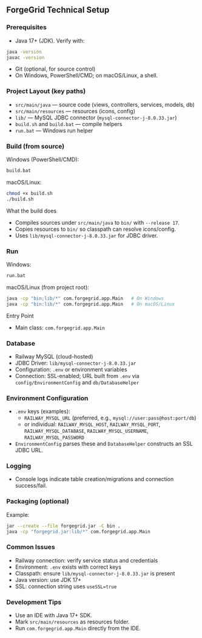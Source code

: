 ## ForgeGrid Technical Setup

### Prerequisites
- Java 17+ (JDK). Verify with:
```bash
java -version
javac -version
```
- Git (optional, for source control)
- On Windows, PowerShell/CMD; on macOS/Linux, a shell.

### Project Layout (key paths)
- `src/main/java` — source code (views, controllers, services, models, db)
- `src/main/resources` — resources (icons, config)
- `lib/` — MySQL JDBC connector (`mysql-connector-j-8.0.33.jar`)
- `build.sh` and `build.bat` — compile helpers
- `run.bat` — Windows run helper

### Build (from source)
Windows (PowerShell/CMD):
```bat
build.bat
```

macOS/Linux:
```bash
chmod +x build.sh
./build.sh
```

What the build does
- Compiles sources under `src/main/java` to `bin/` with `--release 17`.
- Copies resources to `bin/` so classpath can resolve icons/config.
- Uses `lib/mysql-connector-j-8.0.33.jar` for JDBC driver.

### Run
Windows:
```bat
run.bat
```

macOS/Linux (from project root):
```bash
java -cp "bin;lib/*" com.forgegrid.app.Main   # On Windows
java -cp "bin:lib/*" com.forgegrid.app.Main   # On macOS/Linux
```

Entry Point
- Main class: `com.forgegrid.app.Main`

### Database
- Railway MySQL (cloud-hosted)
- JDBC Driver: `lib/mysql-connector-j-8.0.33.jar`
- Configuration: `.env` or environment variables
- Connection: SSL-enabled; URL built from `.env` via `config/EnvironmentConfig` and `db/DatabaseHelper`

### Environment Configuration
- `.env` keys (examples):
  - `RAILWAY_MYSQL_URL` (preferred, e.g., `mysql://user:pass@host:port/db`)
  - or individual: `RAILWAY_MYSQL_HOST`, `RAILWAY_MYSQL_PORT`, `RAILWAY_MYSQL_DATABASE`, `RAILWAY_MYSQL_USERNAME`, `RAILWAY_MYSQL_PASSWORD`
- `EnvironmentConfig` parses these and `DatabaseHelper` constructs an SSL JDBC URL.

### Logging
- Console logs indicate table creation/migrations and connection success/fail.

### Packaging (optional)
Example:
```bash
jar --create --file forgegrid.jar -C bin .
java -cp "forgegrid.jar:lib/*" com.forgegrid.app.Main
```

### Common Issues
- Railway connection: verify service status and credentials
- Environment: `.env` exists with correct keys
- Classpath: ensure `lib/mysql-connector-j-8.0.33.jar` is present
- Java version: use JDK 17+
- SSL: connection string uses `useSSL=true`

### Development Tips
- Use an IDE with Java 17+ SDK.
- Mark `src/main/resources` as resources folder.
- Run `com.forgegrid.app.Main` directly from the IDE.


